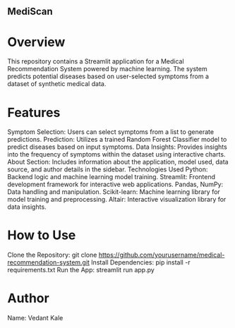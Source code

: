 ## MediScan

# Overview
This repository contains a Streamlit application for a Medical Recommendation System powered by machine learning. The system predicts potential diseases based on user-selected symptoms from a dataset of synthetic medical data.

# Features
Symptom Selection: Users can select symptoms from a list to generate predictions.
Prediction: Utilizes a trained Random Forest Classifier model to predict diseases based on input symptoms.
Data Insights: Provides insights into the frequency of symptoms within the dataset using interactive charts.
About Section: Includes information about the application, model used, data source, and author details in the sidebar.
Technologies Used
Python: Backend logic and machine learning model training.
Streamlit: Frontend development framework for interactive web applications.
Pandas, NumPy: Data handling and manipulation.
Scikit-learn: Machine learning library for model training and preprocessing.
Altair: Interactive visualization library for data insights.
# How to Use
Clone the Repository: git clone https://github.com/yourusername/medical-recommendation-system.git
Install Dependencies: pip install -r requirements.txt
Run the App: streamlit run app.py

# Author
Name: Vedant Kale
